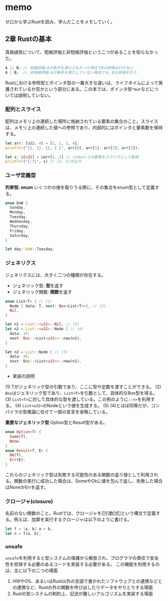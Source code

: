 # memo

ゼロから学ぶRustを読み、学んだことをメモしていく。

## 2章 Rustの基本

真偽値型について、短絡評価と非短絡評価という二つがあることを知らなかった。

```Rust
A || B; // 短絡評価:Aが条件を満たさなかった時点でBの評価は行わない
A | B;  // 非短絡評価:Aが条件を満たしていない場合でも、Bも評価を行う
```

Rustにおける参照型とポインタ型の一番大きな違いは、ライフタイムによって保護されているか否かという部分にある。この本では、ポインタ型`*mut`などについては説明していない。

### 配列とスライス

配列はメモリ上の連続した場所に格納されている要素の集合のこと。スライスは、メモリ上の連続した値への参照であり、内部的にはポインタと要素数を保持する。

```Rust
let arr: [u32; 4] = [1, 2, 3, 4];
println!("{}, {}, {}, { }", arr[0], arr[1], arr[2], arr[3]);

let s: &[u32] = &arr[1..3] // index1-2の要素をスライスとして取得
println!("{:?}", s) // [2, 3]を出力
```

### ユーザ定義型

**列挙型: enum**
いくつかの値を取りうる際に、その集合をenum型として定義する。

```Rust
enum DoW {
  Sunday,
  Monday,
  Tuesday,
  Wednesday,
  Thursday,
  Friday,
  Saturday,
}

let day: DoW::Tuesday;
```

### ジェネリクス

ジェネリクスには、大きく二つの種類が存在する。

- ジェネリック型: **型**を返す
- ジェネリック関数: **関数**を返す

```Rust
enum List<T> { // (1)
  Node { data: T, next: Box<List<T>>}, // (2)
  Nil,
}

let n1 = List::<u32>::Nil; // (3)
let n2 = List::<u32>::Node { // (4)
  data: 10,
  next: Box::<List<u32>>::new(n1),
}

let n3 = List::Node { // (5)
  data: 40,
  next: Box::<List<u32>>::new(n1),
}
```

- 実装の説明

(1) Tがジェネリック型の引数であり、ここに型や定数を渡すことができる。
(2) `Box`はジェネリック型であり、`List<T>`を引数として、具体的なBox型を得る。
(3) `List<T>`に対して具体的な型を渡している。この例のように`::<>`を利用する。
(4) `List<u32>`のNodeという値を生成する。
(5) (4)とほぼ同等だが、コンパイラの型推論に任せて一部の宣言を省略している。

**重要なジェネリック型**
Option型とResult型がある。

```Rust
enum Option<T> {
  Some(T),
  None,
}
enum Result<T, E> {
  Ok(T),
  Err(E),
}
```

これらのジェネリック型は失敗する可能性のある関数の返り値として利用される。関数の実行に成功した場合は、SomeやOkに値を包んで返し、失敗した場合はNoneかErrを返す。

### クロージャ(closure)

名前のない関数のこと。Rustでは、クロージャを[|引数|式]という構文で定義する。例えば、加算を実行するクロージャは以下のように書ける。

```Rust
let f = |a, b| a + b;
let n = f(a, b);
```

### unsafe

`unsafe`を利用すると型システムの保護から解放され、プログラマの責任で安全性を担保する必要のあるコードを実装する必要がある。
この機能を利用するのは、主に以下の二つの場面

1. HWやOS、あるいはRust以外の言語で書かれたソフトウェアとの連携などとの連携など、Rustの外の関数を呼び出したりデータをやりとりする場面
2. Rustの型システムの制約上、記述が難しいアルゴリズムを実装する場面
